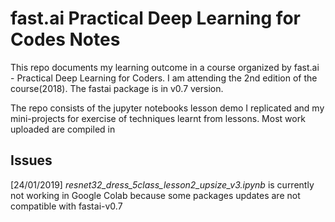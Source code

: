 # fast.ai Practical Deep Learning for Codes Notes
This repo documents my learning outcome in a course organized by fast.ai - Practical Deep Learning for Coders. I am attending the 2nd edition of the course(2018). The fastai package is in v0.7 version.

The repo consists of the jupyter notebooks lesson demo I replicated and my mini-projects for exercise of techniques learnt from lessons. Most work uploaded are compiled in 

## Issues
[24/01/2019] _resnet32_dress_5class_lesson2_upsize_v3.ipynb_ is currently not working in Google Colab because some packages updates are not compatible with fastai-v0.7
